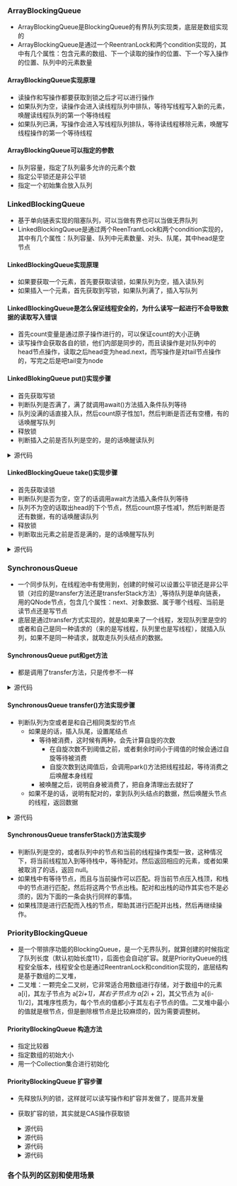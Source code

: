 ### ArrayBlockingQueue
- ArrayBlockingQueue是BlockingQueue的有界队列实现类，底层是数组实现的
- ArrayBlockingQueue是通过一个ReentranLock和两个condition实现的，其中有几个属性：包含元素的数组、下一个读取的操作的位置、下一个写入操作的位置、队列中的元素数量

#### ArrayBlockingQueue实现原理
- 读操作和写操作都要获取到锁之后才可以进行操作
- 如果队列为空，读操作会进入读线程队列中排队，等待写线程写入新的元素，唤醒读线程队列的第一个等待线程
- 如果队列已满，写操作会进入写线程队列排队，等待读线程移除元素，唤醒写线程操作的第一个等待线程

#### ArrayBlockingQueue可以指定的参数
- 队列容量，指定了队列最多允许的元素个数
- 指定公平锁还是非公平锁
- 指定一个初始集合放入队列

### LinkedBlockingQueue
- 基于单向链表实现的阻塞队列，可以当做有界也可以当做无界队列
- LinkedBlockingQueue是通过两个ReenTrantLock和两个condition实现的，其中有几个属性：队列容量、队列中元素数量、对头、队尾，其中head是空节点

#### LinkedBlockingQueue实现原理
- 如果要获取一个元素，首先要获取读锁，如果队列为空，插入读队列
- 如果插入一个元素，首先获取到写锁，如果队列满了，插入写队列

#### LinkedBlockingQueue是怎么保证线程安全的，为什么读写一起进行不会导致数据的读取写入错误
- 首先count变量是通过原子操作进行的，可以保证count的大小正确
- 读写操作会获取各自的锁，他们内部是同步的，而且读操作是对队列中的head节点操作，读取之后head变为head.next，而写操作是对tail节点操作的，写完之后是吧tail变为node

#### LinkedBlokingQueue put()实现步骤
- 首先获取写锁
- 判断队列是否满了，满了就调用await()方法插入条件队列等待
- 队列没满的话直接入队，然后count原子性加1，然后判断是否还有空槽，有的话唤醒写队列
- 释放锁
- 判断插入之前是否队列是空的，是的话唤醒读队列

<details>
  <summary>源代码</summary>
  
  ```java 
  public void put(E e) throws InterruptedException {
    if (e == null) throw new NullPointerException();
    // 如果你纠结这里为什么是 -1，可以看看 offer 方法。这就是个标识成功、失败的标志而已。
    int c = -1;
    Node<E> node = new Node(e);
    final ReentrantLock putLock = this.putLock;
    final AtomicInteger count = this.count;
    // 必须要获取到 putLock 才可以进行插入操作
    putLock.lockInterruptibly();
    try {
        // 如果队列满，等待 notFull 的条件满足。
        while (count.get() == capacity) {
            notFull.await();
        }
        // 入队
        enqueue(node);
        // count 原子加 1，c 还是加 1 前的值
        c = count.getAndIncrement();
        // 如果这个元素入队后，还有至少一个槽可以使用，调用 notFull.signal() 唤醒等待线程。
        // 哪些线程会等待在 notFull 这个 Condition 上呢？
        if (c + 1 < capacity)
            notFull.signal();
    } finally {
        // 入队后，释放掉 putLock
        putLock.unlock();
    }
    // 如果 c == 0，那么代表队列在这个元素入队前是空的（不包括head空节点），
    // 那么所有的读线程都在等待 notEmpty 这个条件，等待唤醒，这里做一次唤醒操作
    if (c == 0)
        signalNotEmpty();
}

// 入队的代码非常简单，就是将 last 属性指向这个新元素，并且让原队尾的 next 指向这个元素
// 这里入队没有并发问题，因为只有获取到 putLock 独占锁以后，才可以进行此操作
private void enqueue(Node<E> node) {
    // assert putLock.isHeldByCurrentThread();
    // assert last.next == null;
    last = last.next = node;
}

// 元素入队后，如果需要，调用这个方法唤醒读线程来读
private void signalNotEmpty() {
    final ReentrantLock takeLock = this.takeLock;
    takeLock.lock();
    try {
        notEmpty.signal();
    } finally {
        takeLock.unlock();
    }
}
  ```
  
  </details>

#### LinkedBlockingQueue take()实现步骤
- 首先获取读锁
- 判断队列是否为空，空了的话调用await方法插入条件队列等待
- 队列不为空的话取出head的下个节点，然后count原子性减1，然后判断是否还有数据，有的话唤醒读队列
- 释放锁
- 判断取出元素之前是否是满的，是的话唤醒写队列


<details>
  <summary>源代码</summary>
  
  ```java 
  public E take() throws InterruptedException {
    E x;
    int c = -1;
    final AtomicInteger count = this.count;
    final ReentrantLock takeLock = this.takeLock;
    // 首先，需要获取到 takeLock 才能进行出队操作
    takeLock.lockInterruptibly();
    try {
        // 如果队列为空，等待 notEmpty 这个条件满足再继续执行
        while (count.get() == 0) {
            notEmpty.await();
        }
        // 出队
        x = dequeue();
        // count 进行原子减 1
        c = count.getAndDecrement();
        // 如果这次出队后，队列中至少还有一个元素，那么调用 notEmpty.signal() 唤醒其他的读线程
        if (c > 1)
            notEmpty.signal();
    } finally {
        // 出队后释放掉 takeLock
        takeLock.unlock();
    }
    // 如果 c == capacity，那么说明在这个 take 方法发生的时候，队列是满的
    // 既然出队了一个，那么意味着队列不满了，唤醒写线程去写
    if (c == capacity)
        signalNotFull();
    return x;
}
// 取队头，出队
private E dequeue() {
    // assert takeLock.isHeldByCurrentThread();
    // assert head.item == null;
    // 之前说了，头结点是空的
    Node<E> h = head;
    Node<E> first = h.next;
    h.next = h; // help GC
    // 设置这个为新的头结点
    head = first;
    E x = first.item;
    first.item = null;
    return x;
}
// 元素出队后，如果需要，调用这个方法唤醒写线程来写
private void signalNotFull() {
    final ReentrantLock putLock = this.putLock;
    putLock.lock();
    try {
        notFull.signal();
    } finally {
        putLock.unlock();
    }
}
  ```
  
  </details>


### SynchronousQueue
- 一个同步队列，在线程池中有使用到，创建的时候可以设置公平锁还是非公平锁（对应的是transfer方法还是transferStack方法）,等待队列是单向链表，用的QNode节点，包含几个属性：next、对象数据、属于哪个线程、当前是读节点还是写节点
- 底层是通过transfer方式实现的，就是如果来了一个线程，发现队列里是空的或者和自己是同一种请求的（来的是写线程，队列里也是写线程），就插入队列，如果不是同一种请求，就取走队列头结点的数据。

#### SynchronousQueue put和get方法
- 都是调用了transfer方法，只是传参不一样

<details>
  <summary> 源代码</summary>
  
  ```java
  // 写入值
public void put(E o) throws InterruptedException {
    if (o == null) throw new NullPointerException();
    if (transferer.transfer(o, false, 0) == null) { // 1
        Thread.interrupted();
        throw new InterruptedException();
    }
}
// 读取值并移除
public E take() throws InterruptedException {
    Object e = transferer.transfer(null, false, 0); // 2
    if (e != null)
        return (E)e;
    Thread.interrupted();
    throw new InterruptedException();
}
  ```
  </details>

#### SynchronousQueue transfer()方法实现步骤
- 判断队列为空或者是和自己相同类型的节点
  - 如果是的话，插入队尾，设置尾结点
    - 等待被消费，这时候有两种，会先计算自旋的次数
      - 在自旋次数不到阈值之前，或者剩余时间小于阈值的时候会通过自旋等待被消费
      - 自旋次数到达阈值后，会调用park()方法把线程挂起，等待消费之后唤醒本身线程
    - 被唤醒之后，说明自身被消费了，把自身清理出去就好了
  - 如果不是的话，说明有配对的，拿到队列头结点的数据，然后唤醒头节点的线程，返回数据


<details>
  <summary> 源代码</summary>
  
  ```java
  /**
 * Puts or takes an item.
 */
Object transfer(Object e, boolean timed, long nanos) {

    QNode s = null; // constructed/reused as needed
    boolean isData = (e != null);

    for (;;) {
        QNode t = tail;
        QNode h = head;
        if (t == null || h == null)         // saw uninitialized value
            continue;                       // spin

        // 队列空，或队列中节点类型和当前节点一致，
        // 即我们说的第一种情况，将节点入队即可。读者要想着这块 if 里面方法其实就是入队
        if (h == t || t.isData == isData) { // empty or same-mode
            QNode tn = t.next;
            // t != tail 说明刚刚有节点入队，continue 即可
            if (t != tail)                  // inconsistent read
                continue;
            // 有其他节点入队，但是 tail 还是指向原来的，此时设置 tail 即可
            if (tn != null) {               // lagging tail
                // 这个方法就是：如果 tail 此时为 t 的话，设置为 tn
                advanceTail(t, tn);
                continue;
            }
            // 
            if (timed && nanos <= 0)        // can't wait
                return null;
            if (s == null)
                s = new QNode(e, isData);
            // 将当前节点，插入到 tail 的后面
            if (!t.casNext(null, s))        // failed to link in
                continue;

            // 将当前节点设置为新的 tail
            advanceTail(t, s);              // swing tail and wait
            // 看到这里，请读者先往下滑到这个方法，看完了以后再回来这里，思路也就不会断了
            Object x = awaitFulfill(s, e, timed, nanos);
            // 到这里，说明之前入队的线程被唤醒了，准备往下执行
            if (x == s) {                   // wait was cancelled
                clean(t, s);
                return null;
            }

            if (!s.isOffList()) {           // not already unlinked
                advanceHead(t, s);          // unlink if head
                if (x != null)              // and forget fields
                    s.item = s;
                s.waiter = null;
            }
            return (x != null) ? x : e;

        // 这里的 else 分支就是上面说的第二种情况，有相应的读或写相匹配的情况
        } else {                            // complementary-mode
            QNode m = h.next;               // node to fulfill
            if (t != tail || m == null || h != head)
                continue;                   // inconsistent read

            Object x = m.item;
            if (isData == (x != null) ||    // m already fulfilled
                x == m ||                   // m cancelled
                !m.casItem(x, e)) {         // lost CAS
                advanceHead(h, m);          // dequeue and retry
                continue;
            }

            advanceHead(h, m);              // successfully fulfilled
            LockSupport.unpark(m.waiter);
            return (x != null) ? x : e;
        }
    }
}

void advanceTail(QNode t, QNode nt) {
    if (tail == t)
        UNSAFE.compareAndSwapObject(this, tailOffset, t, nt);
}

// 自旋或阻塞，直到满足条件，这个方法返回
Object awaitFulfill(QNode s, Object e, boolean timed, long nanos) {

    long lastTime = timed ? System.nanoTime() : 0;
    Thread w = Thread.currentThread();
    // 判断需要自旋的次数，
    int spins = ((head.next == s) ?
                 (timed ? maxTimedSpins : maxUntimedSpins) : 0);
    for (;;) {
        // 如果被中断了，那么取消这个节点
        if (w.isInterrupted())
            // 就是将当前节点 s 中的 item 属性设置为 this
            s.tryCancel(e);
        Object x = s.item;
        // 这里是这个方法的唯一的出口
        if (x != e)
            return x;
        // 如果需要，检测是否超时
        if (timed) {
            long now = System.nanoTime();
            nanos -= now - lastTime;
            lastTime = now;
            if (nanos <= 0) {
                s.tryCancel(e);
                continue;
            }
        }
        if (spins > 0)
            --spins;
        // 如果自旋达到了最大的次数，那么检测
        else if (s.waiter == null)
            s.waiter = w;
        // 如果自旋到了最大的次数，那么线程挂起，等待唤醒
        else if (!timed)
            LockSupport.park(this);
        // spinForTimeoutThreshold 这个之前讲 AQS 的时候其实也说过，剩余时间小于这个阈值的时候，就
        // 不要进行挂起了，自旋的性能会比较好
        else if (nanos > spinForTimeoutThreshold)
            LockSupport.parkNanos(this, nanos);
    }
}
  ```
  </details>
  
  #### SynchronousQueue transferStack()方法实现步
- 判断队列是空的，或者队列中的节点和当前的线程操作类型一致，这种情况下，将当前线程加入到等待栈中，等待配对。然后返回相应的元素，或者如果被取消了的话，返回 null。
- 如果栈中有等待节点，而且与当前操作可以匹配。将当前节点压入栈顶，和栈中的节点进行匹配，然后将这两个节点出栈。配对和出栈的动作其实也不是必须的，因为下面的一条会执行同样的事情。
- 如果栈顶是进行匹配而入栈的节点，帮助其进行匹配并出栈，然后再继续操作。


### PriorityBlockingQueue
- 是一个带排序功能的BlockingQueue，是一个无界队列，就算创建的时候指定了队列长度（默认初始长度11），后面也会自动扩容。就是PriorityQueue的线程安全版本，线程安全也是通过ReentranLock和condition实现的，底层结构是基于数组的二叉堆，
- 二叉堆：一颗完全二叉树，它非常适合用数组进行存储，对于数组中的元素 a[i]，其左子节点为 a[2*i+1]，其右子节点为 a[2*i + 2]，其父节点为 a[(i-1)/2]，其堆序性质为，每个节点的值都小于其左右子节点的值。二叉堆中最小的值就是根节点，但是删除根节点是比较麻烦的，因为需要调整树。

#### PriorityBlockingQueue 构造方法
- 指定比较器
- 指定数组的初始大小
- 用一个Collection集合进行初始化

#### PriorityBlockingQueue 扩容步骤
- 先释放队列的锁，这样就可以读写操作和扩容并发做了，提高并发量
- 获取扩容的锁，其实就是CAS操作获取锁
  
  <details>
  <summary> 源代码</summary>
  
  ```java
  
  ```
  </details>
  
    <details>
  <summary> 源代码</summary>
  
  ```java
  
  ```
  </details>
  
    <details>
  <summary> 源代码</summary>
  
  ```java
  
  ```
  </details>
  
    <details>
  <summary> 源代码</summary>
  
  ```java
  
  ```
  </details>

### 各个队列的区别和使用场景
